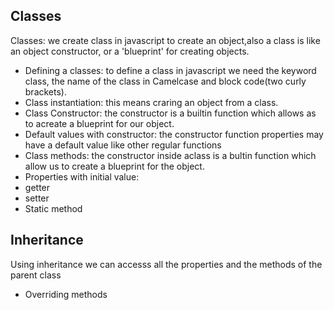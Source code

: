 ## Classes
Classes: we create class in javascript to create an object,also a class is like an object constructor, or a 'blueprint' for creating objects.
* Defining a classes: to define a class in javascript we need the keyword class, the name of the class in Camelcase and block code(two curly brackets).
* Class instantiation: this means craring an object from a class.
* Class Constructor: the constructor is a builtin function which allows as to acreate a blueprint for our object.
* Default values with constructor:  the constructor function properties may have a default value like other regular functions
* Class methods: the constructor inside aclass is a bultin function which allow us to create  a blueprint for the object.
* Properties with initial value: 
* getter
* setter
* Static method
## Inheritance
Using inheritance we can accesss all the properties and the methods of the parent class
* Overriding methods